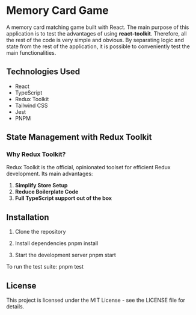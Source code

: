 # Memory Card Game

A memory card matching game built with React.
The main purpose of this application is to test the advantages of using **react-toolkit**. Therefore, all the rest of the code is very simple and obvious. By separating logic and state from the rest of the application, it is possible to conveniently test the main functionalities.

## Technologies Used

- React
- TypeScript
- Redux Toolkit
- Tailwind CSS
- Jest
- PNPM

## State Management with Redux Toolkit

### Why Redux Toolkit?

Redux Toolkit is the official, opinionated toolset for efficient Redux development. Its main advantages:

1. **Simplify Store Setup**
2. **Reduce Boilerplate Code**
3. **Full TypeScript support out of the box**

## Installation

1. Clone the repository

2. Install dependencies
   pnpm install

3. Start the development server
   pnpm start

To run the test suite:
pnpm test

## License

This project is licensed under the MIT License - see the LICENSE file for details.
